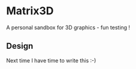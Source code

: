 # Matrix3D
A personal sandbox for 3D graphics - fun testing !

## Design
Next time I have time to write this :-)
